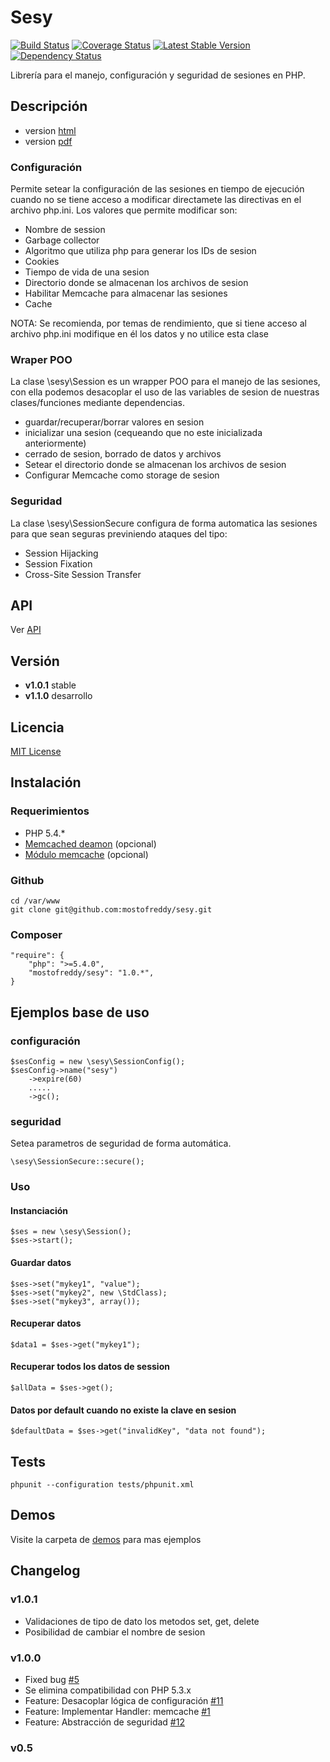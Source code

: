 __Sesy__
========

[![Build Status](https://travis-ci.org/mostofreddy/sesy.png?branch=master)](https://travis-ci.org/mostofreddy/sesy)
[![Coverage Status](https://coveralls.io/repos/mostofreddy/sesy/badge.png?branch=master)](https://coveralls.io/r/mostofreddy/sesy?branch=master)
[![Latest Stable Version](https://poser.pugx.org/mostofreddy/sesy/v/stable.png)](https://packagist.org/packages/mostofreddy/sesy)
[![Dependency Status](https://www.versioneye.com/user/projects/5233eeab632bac737300150e/badge.png)](https://www.versioneye.com/user/projects/5233eeab632bac737300150e)

Librería para el manejo, configuración y seguridad de sesiones en PHP.

Descripción
-----------

- version [html](http://mostofreddy.github.io/sesy/index.html)
- version [pdf](http://mostofreddy.github.io/sesy/download/sesy.pdf)

### Configuración

Permite setear la configuración de las sesiones en tiempo de ejecución cuando no se tiene acceso a modificar directamete las directivas
en el archivo php.ini.
Los valores que permite modificar son:

- Nombre de session
- Garbage collector
- Algoritmo que utiliza php para generar los IDs de sesion
- Cookies
- Tiempo de vida de una sesion
- Directorio donde se almacenan los archivos de sesion
- Habilitar Memcache para almacenar las sesiones
- Cache

NOTA: Se recomienda, por temas de rendimiento, que si tiene acceso al archivo php.ini modifique en él los datos y no utilice esta clase

### Wraper POO

La clase \sesy\Session es un wrapper POO para el manejo de las sesiones, con ella podemos desacoplar el uso de las variables de sesion de
nuestras clases/funciones mediante dependencias.

- guardar/recuperar/borrar valores en sesion
- inicializar una sesion (cequeando que no este inicializada anteriormente)
- cerrado de sesion, borrado de datos y archivos
- Setear el directorio donde se almacenan los archivos de sesion
- Configurar Memcache como storage de sesion

### Seguridad

La clase \sesy\SessionSecure configura de forma automatica las sesiones para que sean seguras previniendo ataques del tipo:

- Session Hijacking
- Session Fixation
- Cross-Site Session Transfer

API
---

Ver [API](http://mostofreddy.github.io/sesy/api/)

Versión
-------

- __v1.0.1__ stable
- __v1.1.0__ desarrollo

Licencia
-------

[MIT License](http://www.opensource.org/licenses/mit-license.php)

Instalación
-----------

### Requerimientos

- PHP 5.4.*
- [Memcached deamon](http://memcached.org) (opcional)
- [Módulo memcache](http://php.net/manual/es/book.memcache.php) (opcional)

### Github

    cd /var/www
    git clone git@github.com:mostofreddy/sesy.git

### Composer

    "require": {
        "php": ">=5.4.0",
        "mostofreddy/sesy": "1.0.*",
    }

Ejemplos base de uso
--------------------

### configuración

    $sesConfig = new \sesy\SessionConfig();
    $sesConfig->name("sesy")
        ->expire(60)
        .....
        ->gc();

### seguridad

Setea parametros de seguridad de forma automática.

    \sesy\SessionSecure::secure();

### Uso

#### Instanciación

    $ses = new \sesy\Session();
    $ses->start();

#### Guardar datos

    $ses->set("mykey1", "value");
    $ses->set("mykey2", new \StdClass);
    $ses->set("mykey3", array());

#### Recuperar datos

    $data1 = $ses->get("mykey1");

#### Recuperar todos los datos de session

    $allData = $ses->get();

#### Datos por default cuando no existe la clave en sesion

    $defaultData = $ses->get("invalidKey", "data not found");

Tests
-----

    phpunit --configuration tests/phpunit.xml

Demos
-----

Visite la carpeta de [demos](https://github.com/mostofreddy/sesy/tree/master/demos) para mas ejemplos

Changelog
---------

### v1.0.1

- Validaciones de tipo de dato los metodos set, get, delete
- Posibilidad de cambiar el nombre de sesion

### v1.0.0

- Fixed bug [#5](https://github.com/mostofreddy/sesy/issues/5)
- Se elimina compatibilidad con PHP 5.3.x
- Feature: Desacoplar lógica de configuración [#11](https://github.com/mostofreddy/sesy/issues/11)
- Feature: Implementar Handler: memcache [#1](https://github.com/mostofreddy/sesy/issues/1)
- Feature: Abstracción de seguridad [#12](https://github.com/mostofreddy/sesy/issues/12)

### v0.5
